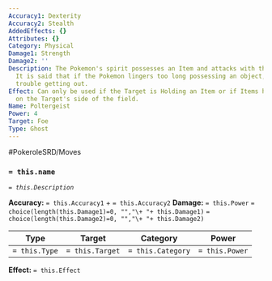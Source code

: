 ```yaml
---
Accuracy1: Dexterity
Accuracy2: Stealth
AddedEffects: {}
Attributes: {}
Category: Physical
Damage1: Strength
Damage2: ''
Description: The Pokemon's spirit possesses an Item and attacks with that cursed object.
  It is said that if the Pokemon lingers too long possessing an object, it'll have
  trouble getting out.
Effect: Can only be used if the Target is Holding an Item or if Items have been used
  on the Target's side of the field.
Name: Poltergeist
Power: 4
Target: Foe
Type: Ghost
---
```


#PokeroleSRD/Moves

### `= this.name`
*`= this.Description`*

**Accuracy:** `= this.Accuracy1` + `= this.Accuracy2`
**Damage:** `= this.Power` `= choice(length(this.Damage1)=0, "","\+ "+ this.Damage1)` `= choice(length(this.Damage2)=0, "","\+ "+ this.Damage2)`

| Type          | Target          | Category          | Power          |
| ------------- | --------------- | ----------------  | -------------- |
| `= this.Type` | `= this.Target` | `= this.Category` | `= this.Power` | 

**Effect:** `= this.Effect`